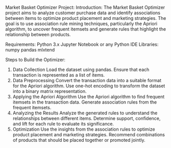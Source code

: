 Market Basket Optimizer Project:
Introduction:
The Market Basket Optimizer project aims to analyze customer purchase data and identify associations between items to optimize product placement and marketing strategies. The goal is to use association rule mining techniques, particularly the Apriori algorithm, to uncover frequent itemsets and generate rules that highlight the relationship between products.

Requirements:
Python 3.x
Jupyter Notebook or any Python IDE
Libraries:
numpy
pandas
mlxtend

Steps to Build the Optimizer:
1. Data Collection
Load the dataset using pandas. Ensure that each transaction is represented as a list of items.
2. Data Preprocessing
Convert the transaction data into a suitable format for the Apriori algorithm.
Use one-hot encoding to transform the dataset into a binary matrix representation.
3. Applying the Apriori Algorithm
Use the Apriori algorithm to find frequent itemsets in the transaction data.
Generate association rules from the frequent itemsets.
4. Analyzing the Results
Analyze the generated rules to understand the relationships between different items.
Determine support, confidence, and lift for each rule to evaluate its significance.
5. Optimization
Use the insights from the association rules to optimize product placement and marketing strategies.
Recommend combinations of products that should be placed together or promoted jointly.
